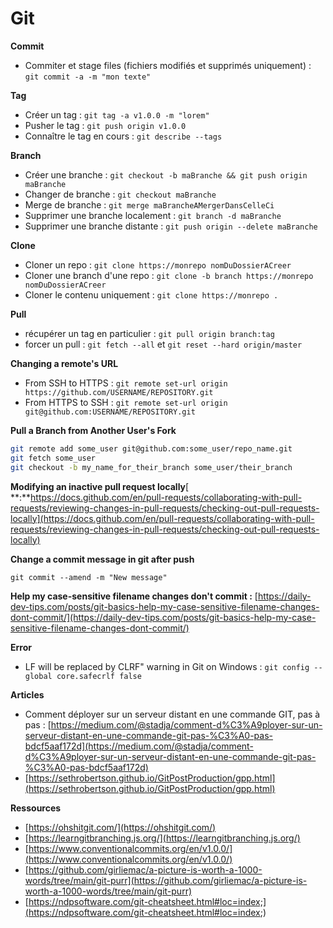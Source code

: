 # Git

**Commit**

* Commiter et stage files (fichiers modifiés et supprimés uniquement) : `git commit -a -m "mon texte"`

**Tag**

* Créer un tag : `git tag -a v1.0.0 -m "lorem"`
* Pusher le tag : `git push origin v1.0.0`
* Connaître le tag en cours : `git describe --tags`

**Branch**

* Créer une branche : `git checkout -b maBranche && git push origin maBranche`
* Changer de branche : `git checkout maBranche`
* Merge de branche : `git merge maBrancheAMergerDansCelleCi`
* Supprimer une branche localement : `git branch -d maBranche`
* Supprimer une branche distante : `git push origin --delete maBranche`

**Clone**

* Cloner un repo : `git clone https://monrepo nomDuDossierACreer`
* Cloner une branch d'une repo : `git clone -b branch https://monrepo nomDuDossierACreer`
* Cloner le contenu uniquement : `git clone https://monrepo .`

**Pull**

* récupérer un tag en particulier : `git pull origin branch:tag`
* forcer un pull : `git fetch --all` et `git reset --hard origin/master`

**Changing a remote's URL**

* From SSH to HTTPS : `git remote set-url origin https://github.com/USERNAME/REPOSITORY.git`
* From HTTPS to SSH : `git remote set-url origin git@github.com:USERNAME/REPOSITORY.git`

**Pull a Branch from Another User's Fork**

```bash
git remote add some_user git@github.com:some_user/repo_name.git
git fetch some_user
git checkout -b my_name_for_their_branch some_user/their_branch
```

**Modifying an inactive pull request locally**[ **:**https://docs.github.com/en/pull-requests/collaborating-with-pull-requests/reviewing-changes-in-pull-requests/checking-out-pull-requests-locally](https://docs.github.com/en/pull-requests/collaborating-with-pull-requests/reviewing-changes-in-pull-requests/checking-out-pull-requests-locally)

**Change a commit message in git after push**

```
git commit --amend -m "New message"
```

**Help my case-sensitive filename changes don't commit :** [https://daily-dev-tips.com/posts/git-basics-help-my-case-sensitive-filename-changes-dont-commit/](https://daily-dev-tips.com/posts/git-basics-help-my-case-sensitive-filename-changes-dont-commit/)

**Error**

* LF will be replaced by CLRF" warning in Git on Windows : `git config --global core.safecrlf false`

**Articles**

* Comment déployer sur un serveur distant en une commande GIT, pas à pas : [https://medium.com/@stadja/comment-d%C3%A9ployer-sur-un-serveur-distant-en-une-commande-git-pas-%C3%A0-pas-bdcf5aaf172d](https://medium.com/@stadja/comment-d%C3%A9ployer-sur-un-serveur-distant-en-une-commande-git-pas-%C3%A0-pas-bdcf5aaf172d)
* [https://sethrobertson.github.io/GitPostProduction/gpp.html](https://sethrobertson.github.io/GitPostProduction/gpp.html)



**Ressources**

* [https://ohshitgit.com/](https://ohshitgit.com/)
* [https://learngitbranching.js.org/](https://learngitbranching.js.org/)
* [https://www.conventionalcommits.org/en/v1.0.0/](https://www.conventionalcommits.org/en/v1.0.0/)
* [https://github.com/girliemac/a-picture-is-worth-a-1000-words/tree/main/git-purr](https://github.com/girliemac/a-picture-is-worth-a-1000-words/tree/main/git-purr)
* [https://ndpsoftware.com/git-cheatsheet.html#loc=index;](https://ndpsoftware.com/git-cheatsheet.html#loc=index;)
